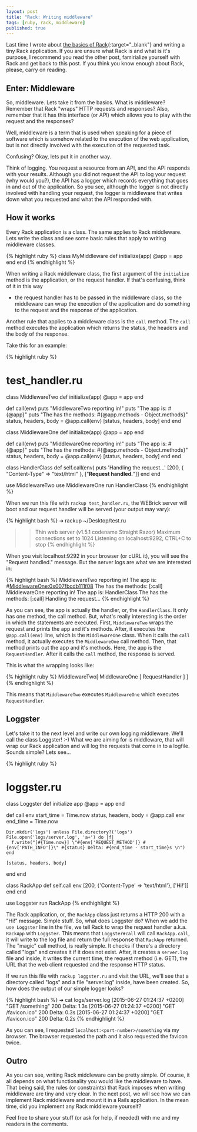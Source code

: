 ```yaml
---
layout: post
title: "Rack: Writing middleware"
tags: [ruby, rack, middleware]
published: true
---
```


Last time I wrote about [the basics of Rack](/rack-first-principles){:target="_blank"} and
writing a tiny Rack application. If you are unsure what Rack is and what is it's purpose,
I recommend you read the other post, famirialize yourself with Rack and get back to this
post. If you think you know enough about Rack, please, carry on reading.

## Enter: Middleware

So, middleware. Lets take it from the basics. What is middleware? Remember that
Rack "wraps" HTTP requests and responses? Also, remember that it has this interface
(or API) which allows you to play with the request and the responses?

Well, middleware is a term that is used when speaking for a piece of software which
is somehow related to the execution of the web application, but is not directly involved with
the execution of the requested task.

Confusing? Okay, lets put it in another way.

Think of logging. You request a resource from an API, and the API responds with your results.
Although you did not request the API to log your request (why would you?), the API has
a logger which records everything that goes in and out of the application. So you see,
although the logger is not directly involved with handling your request, the logger is
middleware that writes down what you requested and what the API responded with.

## How it works

Every Rack application is a class. The same applies to Rack middleware. Lets write
the class and see some basic rules that apply to writing middleware classes.

{% highlight ruby %}
class MyMiddleware
  def initialize(app)
    @app = app
  end
end
{% endhighlight %}

When writing a Rack middleware class, the first argument of the ```initialize``` method
is the application, or the request handler. If that's confusing, think of it in this way
- the request handler has to be passed in the middleware class, so the middleware can wrap
the execution of the application and do something to the request and the response of
the application.

Another rule that applies to a middleware class is the ```call``` method. The
```call``` method executes the application which returns the status, the headers and the
body of the response.

Take this for an example:

{% highlight ruby %}
# test_handler.ru

class MiddlewareTwo
  def initialize(app)
    @app = app
  end

  def call(env)
    puts "MiddlewareTwo reporting in!"
    puts "The app is: #{@app}"
    puts "The has the methods: #{@app.methods - Object.methods}"
    status, headers, body = @app.call(env)
    [status, headers, body]
  end
end

class MiddlewareOne
  def initialize(app)
    @app = app
  end

  def call(env)
    puts "MiddlewareOne reporting in!"
    puts "The app is: #{@app}"
    puts "The has the methods: #{@app.methods - Object.methods}"
    status, headers, body = @app.call(env)
    [status, headers, body]
  end
end

class HandlerClass
  def self.call(env)
    puts 'Handling the request...'
    [200, { "Content-Type" => "text/html" }, ["<b>Request handled.</b>"]]
  end
end

use MiddlewareTwo
use MiddlewareOne
run HandlerClass
{% endhighlight %}

When we run this file with ```rackup test_handler.ru```, the WEBrick server will boot
and our request handler will be served (your output may vary):

{% highlight bash %}
➜  rackup ~/Desktop/test.ru
>> Thin web server (v1.5.1 codename Straight Razor)
>> Maximum connections set to 1024
>> Listening on localhost:9292, CTRL+C to stop
{% endhighlight %}

When you visit localhost:9292 in your browser (or cURL it), you will see the "Request handled."
message. But the server logs are what we are interested in:

{% highlight bash %}
MiddlewareTwo reporting in!
The app is: #<MiddlewareOne:0x007fbcdb111f08>
The has the methods: [:call]
MiddlewareOne reporting in!
The app is: HandlerClass
The has the methods: [:call]
Handling the request...
{% endhighlight %}

As you can see, the app is actually the handler, or, the ```HandlerClass```. It only has one method, the
call method. But, what's really interesting is the order in which the statements are executed.
First, ```MiddlewareTwo``` wraps the request and prints the app and it's methods. After,
it executes the ```@app.call(env)``` line, which is the ```MiddlewareOne``` class.
When it calls the ```call``` method, it actually executes the ```MiddlewareOne``` call method.
Then, that method prints out the app and it's methods. Here, the app is the ```RequestHandler```.
After it calls the ```call``` method, the response is served.

This is what the wrapping looks like:

{% highlight ruby %}
MiddlewareTwo[ MiddlewareOne [ RequestHandler ] ]
{% endhighlight %}

This means that ```MiddlewareTwo``` executes ```MiddlewareOne``` which executes ```RequestHandler```.

## Loggster

Let's take it to the next level and write our own logging middleware. We'll call the class Loggster! :-)
What we are aiming for is middleware, that will wrap our Rack application and will log the
requests that come in to a logfile. Sounds simple? Lets see...

{% highlight ruby %}
# loggster.ru
class Loggster
  def initialize app
    @app = app
  end

  def call env
    start_time = Time.now
    status, headers, body = @app.call env
    end_time = Time.now

    Dir.mkdir('logs') unless File.directory?('logs')
    File.open('logs/server.log', 'a+') do |f|
      f.write("[#{Time.now}] \"#{env['REQUEST_METHOD']} #{env['PATH_INFO']}\" #{status} Delta: #{end_time - start_time}s \n")
    end

    [status, headers, body]
  end
end

class RackApp
  def self.call env
    [200, {'Content-Type' => 'text/html'}, ['Hi!']]
  end
end

use Loggster
run RackApp
{% endhighlight %}

The Rack application, or, the ```RackApp``` class just returns a HTTP 200 with a "Hi!" message. Simple stuff.
So, what does Loggster do? When we add the ```use Loggster``` line in the file, we tell Rack to wrap 
the request handler a.k.a. ```RackApp``` with ```Loggster```. This means that ```Loggster#call``` will 
call ```RackApp.call```, it will write to the log file and return the full response that ```RackApp``` returned.
The "magic" call method, is really simple. It checks if there's a directory called 
"logs" and creates it if it does not exist.  After, it creates a ```server.log``` 
file and inside, it writes the current time, the request method (i.e. GET), the 
URL that the web client requested and the response HTTP status.

If we run this file with ```rackup loggster.ru``` and visit the URL, we'll see that a directory called 
"logs" and a file "server.log" inside, have been created. So, how does the output of our simple logger looks?

{% highlight bash %}
➜ cat logs/server.log
[2015-06-27 01:24:37 +0200] "GET /something" 200 Delta: 1.3s
[2015-06-27 01:24:37 +0200] "GET /favicon.ico" 200 Delta: 0.3s
[2015-06-27 01:24:37 +0200] "GET /favicon.ico" 200 Delta: 0.2s
{% endhighlight %}

As you can see, I requested ```localhost:<port-number>/something``` via my browser. The browser requested the path 
and it also requested the favicon twice.

## Outro

As you can see, writing Rack middleware can be pretty simple. Of course, it all
depends on what functionality you would like the middleware to have. That being said,
the rules (or constraints) that Rack imposes when writing middleware are tiny and very clear.
In the next post, we will see how we can implement Rack middleware and mount it in
a Rails application. In the mean time, did you implement any Rack middleware yourself? 

Feel free to share your stuff (or ask for help, if needed) with me and my readers in the comments. 

